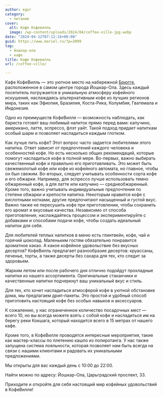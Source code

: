 ```yaml
---
author: egor
category:
  - питание
cover:
  alt: Кафе Кофевилль
  image: /wp-content/uploads/2024/04/coffee-ville-jpg.webp
date: "2024-04-12T07:12:16+00:00"
guid: https://www.mariel.ru/?p=2099
tag:
  - йошкар-ола
  - кафе
title: Кафе Кофевилль
url: /coffee-ville/

---
```

Кафе КофеВилль — это уютное место на набережной [Брюгге](/brugge/), расположенное в самом центре города Йошкар-Ола. Здесь каждый посетитель погружается в уникальную атмосферу кофейного искушения, наслаждаясь альтернативным кофе из лучших регионов мира, таких как Эфиопия, Бразилия, Коста-Рика, Колумбия, Гватемала и Индонезия.

Одно из преимуществ КофеВилля — возможность наблюдать, как бариста готовят ваш любимый напиток прямо перед вами: капучино, американо, латте, эспрессо, флэт уайт. Такой подход придает напиткам особый шарм и позволяет насладиться каждым глотком.

Как лучше пить кофе? Этот вопрос часто задается любителями этого напитка. Ответ зависит от предпочтений каждого человека и особенностей кофе. Но есть несколько общих рекомендаций, которые помогут насладиться кофе в полной мере. Во-первых, важно выбирать качественный кофе и правильно его приготавливать. Это может быть свежемолотый кофе или кофе из кофейного автомата, но главное, чтобы он был свежим. Во-вторых, следует учитывать особенности сорта кофе и его обжарки. Например, для эспрессо лучше использовать темно обжаренный кофе, а для латте или капучино — среднеобжаренный. Кроме того, важно учитывать индивидуальные предпочтения по степени обжарки и крепости напитка. Некоторым нравится кофе с кислотными нотками, другие предпочитают насыщенный и густой вкус. Важно также не пересушить кофе при приготовлении, чтобы сохранить его аромат и вкусовые качества. Независимо от способа приготовления, наслаждайтесь процессом и экспериментируйте с добавками и способами подачи кофе, чтобы создать идеальный напиток для себя.

Для любителей теплых напитков в меню есть глинтвейн, кофе, чай и горячий шоколад. Маленьким гостям обязательно понравится ароматное какао. А какое кофейное удовольствие без вкусных десертов? КофеВилль предлагает разнообразие десертов: круассаны, печенье, торты, а также десерты без сахара для тех, кто следит за здоровьем.

Жарким летом или после рабочего дня отлично подойдут прохладные напитки из нашего ассортимента. Оригинальные стаканчики и качественные напитки подчеркнут ваш уникальный вкус и стиль.

Для тех, кто хочет насладиться атмосферой кофе в уютной обстановке дома, мы предлагаем дрип-пакеты. Это простой и удобный способ приготовить настоящий кофе без особых навыков и аксессуаров.

К сожалению, у нас ограниченное количество посадочных мест — всего 10, но вы всегда можете взять с собой кофе и насладиться им на берегу реки Кокшага, который находится всего в 15 метрах от нашего кафе.

Кроме того, в КофеВилле проводятся интересные мероприятия, такие как мастер-классы по плетению кашпо из полиротанга. У нас также запущена система лояльности, которая позволяет нам быть всегда на связи с нашими клиентами и радовать их уникальными предложениями.

Мы открыты для вас каждый день с 10:00 до 22:00.

Найти можно по адресу: Йошкар-Ола, Царьградский проспект, 33.

Приходите и откройте для себя настоящий мир кофейных удовольствий в КофеВилле!
